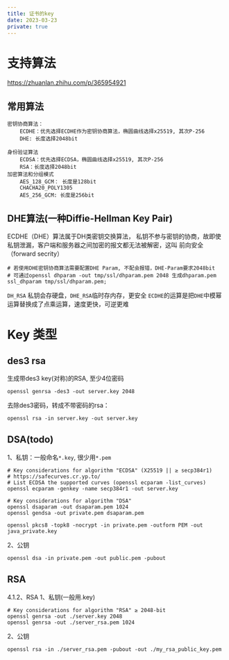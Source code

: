```yaml
---
title: 证书的key
date: 2023-03-23
private: true
---
```

# 支持算法
https://zhuanlan.zhihu.com/p/365954921
## 常用算法
    密钥协商算法：
        ECDHE：优先选择ECDHE作为密钥协商算法，椭圆曲线选择x25519, 其次P-256
        DHE: 长度选择2048bit

    身份验证算法
        ECDSA：优先选择ECDSA，椭圆曲线选择x25519, 其次P-256
        RSA：长度选择2048bit
    加密算法和分组模式
        AES_128_GCM： 长度是128bit
        CHACHA20_POLY1305
        AES_256_GCM: 长度是256bit

## DHE算法(一种Diffie-Hellman Key Pair)
ECDHE（DHE）算法属于DH类密钥交换算法， 私钥不参与密钥的协商，故即使私钥泄漏，客户端和服务器之间加密的报文都无法被解密，这叫 前向安全（forward secrity）

    # 若使用DHE密钥协商算法需要配置DHE Param, 不配会报错，DHE-Param要求2048bit
    # 可通过openssl dhparam -out tmp/ssl/dhparam.pem 2048 生成dhparam.pem
    ssl_dhparam tmp/ssl/dhparam.pem;

`DH_RSA` 私钥会存硬盘，`DHE_RSA`临时存内存，更安全
`ECDHE`的运算是把`DHE`中模幂运算替换成了点乘运算，速度更快，可逆更难

# Key 类型
## des3 rsa
生成带des3 key(对称)的RSA, 至少4位密码

    openssl genrsa -des3 -out server.key 2048

去除des3密码，转成不带密码的rsa：

    openssl rsa -in server.key -out server.key

## DSA(todo)
1、私钥：一般命名`*.key`, 很少用`*.pem`

    # Key considerations for algorithm "ECDSA" (X25519 || ≥ secp384r1)
    # https://safecurves.cr.yp.to/
    # List ECDSA the supported curves (openssl ecparam -list_curves)
    openssl ecparam -genkey -name secp384r1 -out server.key

    # Key considerations for algorithm "DSA"
	openssl dsaparam -out dsaparam.pem 1024
	openssl gendsa -out private.pem dsaparam.pem

	openssl pkcs8 -topk8 -nocrypt -in private.pem -outform PEM -out java_private.key

2、公钥

	openssl dsa -in private.pem -out public.pem -pubout

## RSA
4.1.2、RSA
1、私钥(一般用.key)

    # Key considerations for algorithm "RSA" ≥ 2048-bit
    openssl genrsa -out ./server.key 2048
	openssl genrsa -out ./server_rsa.pem 1024


2、公钥

	openssl rsa -in ./server_rsa.pem -pubout -out ./my_rsa_public_key.pem

